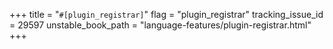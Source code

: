 +++
title = "`#[plugin_registrar]`"
flag = "plugin_registrar"
tracking_issue_id = 29597
unstable_book_path = "language-features/plugin-registrar.html"
+++
